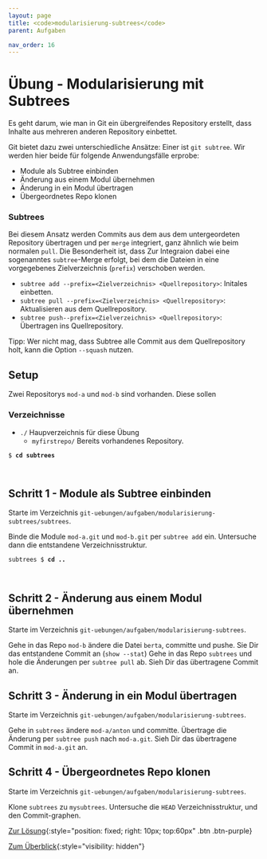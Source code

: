 ```yaml
---
layout: page
title: <code>modularisierung-subtrees</code>
parent: Aufgaben

nav_order: 16
---
```

# Übung - Modularisierung mit Subtrees


Es geht darum, wie man in Git ein übergreifendes
Repository erstellt, dass Inhalte aus mehreren
anderen Repository einbettet.

Git bietet dazu zwei unterschiedliche Ansätze:
Einer ist `git subtree`.
Wir werden hier beide für folgende Anwendungsfälle erprobe:

* Module als Subtree einbinden
* Änderung aus einem Modul übernehmen
* Änderung in ein Modul übertragen
* Übergeordnetes Repo klonen

### Subtrees

Bei diesem Ansatz werden Commits aus dem aus dem untergeordeten
Repository übertragen und per `merge` integriert, 
ganz ähnlich wie beim normalen `pull`.
Die Besonderheit ist, dass Zur Integraion 
dabei eine sogenanntes `subtree`-Merge erfolgt, 
bei dem die Dateien in eine vorgegebenes Zielverzeichnis (`prefix`) verschoben werden.

 * `subtree add --prefix=<Zielverzeichnis> <Quellrepository>`: Initales einbetten.
 * `subtree pull --prefix=<Zielverzeichnis> <Quellrepository>`: Aktualisieren aus dem Quellrepository.
 * `subtree push--prefix=<Zielverzeichnis> <Quellrepository>`: Übertragen ins Quellrepository.

Tipp: Wer nicht mag,
dass Subtree alle Commit aus dem Quellrepository holt,
kann die Option `--squash` nutzen.

## Setup

Zwei Repositorys `mod-a` und `mod-b` sind vorhanden.
Diese sollen 

### Verzeichnisse

 * `./` Haupverzeichnis für diese Übung 
   - `myfirstrepo/` Bereits vorhandenes Repository.
  
  


<pre><code>$ <b>cd subtrees</b><br><br><br></code></pre>


<!--UEB-Modularisierung mit Subtrees--><h2>Schritt 1 - Module als Subtree einbinden</h2>

Starte im Verzeichnis `git-uebungen/aufgaben/modularisierung-subtrees/subtrees`.

Binde die Module `mod-a.git` und `mod-b.git`
per `subtree add` ein.
Untersuche dann die entstandene Verzeichnisstruktur.


<pre><code>subtrees $ <b>cd ..</b><br><br><br></code></pre>


<!--UEB-Modularisierung mit Subtrees--><h2>Schritt 2 - Änderung aus einem Modul übernehmen</h2>

Starte im Verzeichnis `git-uebungen/aufgaben/modularisierung-subtrees`.

Gehe in das Repo `mod-b` ändere die Datei `berta`, committe und pushe.
Sie Dir das entstandene Commit an (`show --stat`)
Gehe in das Repo `subtrees` und hole die Änderungen per `subtree pull` ab.
Sieh Dir das übertragene Commit an.

<!--UEB-Modularisierung mit Subtrees--><h2>Schritt 3 - Änderung in ein Modul übertragen</h2>

Starte im Verzeichnis `git-uebungen/aufgaben/modularisierung-subtrees`.

Gehe in `subtrees` ändere `mod-a/anton` und committe.
Übertrage die Änderung per `subtree push` nach `mod-a.git`.
Sieh Dir das übertragene Commit in `mod-a.git` an.

<!--UEB-Modularisierung mit Subtrees--><h2>Schritt 4 - Übergeordnetes Repo klonen</h2>

Starte im Verzeichnis `git-uebungen/aufgaben/modularisierung-subtrees`.

Klone `subtrees` zu `mysubtrees`.
Untersuche die `HEAD` Verzeichnisstruktur,
und den Commit-graphen.

[Zur Lösung](loesung-modularisierung-subtrees.html){:style="position: fixed; right: 10px; top:60px" .btn .btn-purple}

[Zum Überblick](../../ueberblick.html){:style="visibility: hidden"}

